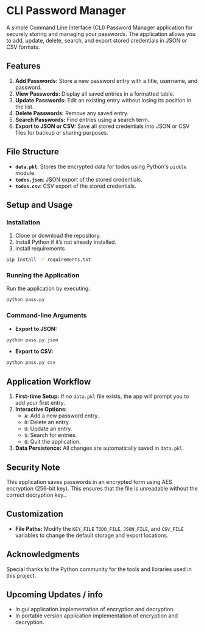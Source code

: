 # CLI Password Manager

A simple Command Line Interface (CLI) Password Manager application for securely storing and managing your passwords. The application allows you to add, update, delete, search, and export stored credentials in JSON or CSV formats.



## Features

1. **Add Passwords:** Store a new password entry with a title, username, and password.
2. **View Passwords:** Display all saved entries in a formatted table.
3. **Update Passwords:** Edit an existing entry without losing its position in the list.
4. **Delete Passwords:** Remove any saved entry.
5. **Search Passwords:** Find entries using a search term.
6. **Export to JSON or CSV:** Save all stored credentials into JSON or CSV files for backup or sharing purposes.



## File Structure

- **`data.pkl`**: Stores the encrypted data for todos using Python's `pickle` module.
- **`todos.json`**: JSON export of the stored credentials.
- **`todos.csv`**: CSV export of the stored credentials.



## Setup and Usage

### Installation

1. Clone or download the repository.
2. Install Python if it’s not already installed.
3. install requirements
```bash
pip install -r requirements.txt
```

### Running the Application

Run the application by executing:

```bash
python pass.py
```

### Command-line Arguments

- **Export to JSON:**

```bash
python pass.py json
```

- **Export to CSV:**

```bash
python pass.py csv
```



## Application Workflow

1. **First-time Setup:** If no `data.pkl` file exists, the app will prompt you to add your first entry.
2. **Interactive Options:**
   - `A`: Add a new password entry.
   - `D`: Delete an entry.
   - `U`: Update an entry.
   - `S`: Search for entries.
   - `Q`: Quit the application.
3. **Data Persistence:** All changes are automatically saved in `data.pkl`.




## Security Note

This application saves passwords in an encrypted form using AES encryption (256-bit key). This ensures that the file is unreadable without the correct decryption key.. 



## Customization

- **File Paths:** Modify the `KEY_FILE` `TODO_FILE`, `JSON_FILE`, and `CSV_FILE` variables to change the default storage and export locations.


## Acknowledgments

Special thanks to the Python community for the tools and libraries used in this project.


## Upcoming Updates / info
- In gui application implementation of encryption and decryption.
- In portable version application implementation of encryption and decryption.
